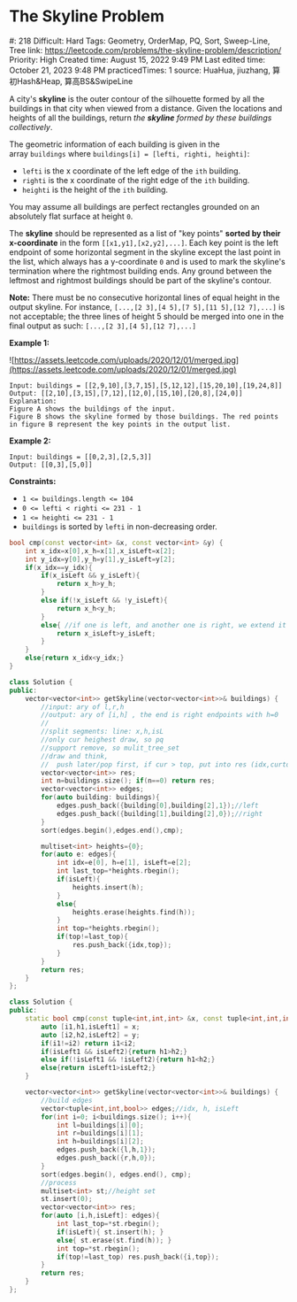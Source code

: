 # The Skyline Problem

#: 218
Difficult: Hard
Tags: Geometry, OrderMap, PQ, Sort, Sweep-Line, Tree
link: https://leetcode.com/problems/the-skyline-problem/description/
Priority: High
Created time: August 15, 2022 9:49 PM
Last edited time: October 21, 2023 9:48 PM
practicedTimes: 1
source: HuaHua, jiuzhang, 算初Hash&Heap, 算高BS&SwipeLine

A city's **skyline** is the outer contour of the silhouette formed by all the buildings in that city when viewed from a distance. Given the locations and heights of all the buildings, return *the **skyline** formed by these buildings collectively*.

The geometric information of each building is given in the array `buildings` where `buildings[i] = [lefti, righti, heighti]`:

- `lefti` is the x coordinate of the left edge of the `ith` building.
- `righti` is the x coordinate of the right edge of the `ith` building.
- `heighti` is the height of the `ith` building.

You may assume all buildings are perfect rectangles grounded on an absolutely flat surface at height `0`.

The **skyline** should be represented as a list of "key points" **sorted by their x-coordinate** in the form `[[x1,y1],[x2,y2],...]`. Each key point is the left endpoint of some horizontal segment in the skyline except the last point in the list, which always has a y-coordinate `0` and is used to mark the skyline's termination where the rightmost building ends. Any ground between the leftmost and rightmost buildings should be part of the skyline's contour.

**Note:** There must be no consecutive horizontal lines of equal height in the output skyline. For instance, `[...,[2 3],[4 5],[7 5],[11 5],[12 7],...]` is not acceptable; the three lines of height 5 should be merged into one in the final output as such: `[...,[2 3],[4 5],[12 7],...]`

**Example 1:**

![https://assets.leetcode.com/uploads/2020/12/01/merged.jpg](https://assets.leetcode.com/uploads/2020/12/01/merged.jpg)

```
Input: buildings = [[2,9,10],[3,7,15],[5,12,12],[15,20,10],[19,24,8]]
Output: [[2,10],[3,15],[7,12],[12,0],[15,10],[20,8],[24,0]]
Explanation:
Figure A shows the buildings of the input.
Figure B shows the skyline formed by those buildings. The red points in figure B represent the key points in the output list.

```

**Example 2:**

```
Input: buildings = [[0,2,3],[2,5,3]]
Output: [[0,3],[5,0]]

```

**Constraints:**

- `1 <= buildings.length <= 104`
- `0 <= lefti < righti <= 231 - 1`
- `1 <= heighti <= 231 - 1`
- `buildings` is sorted by `lefti` in non-decreasing order.

```cpp
bool cmp(const vector<int> &x, const vector<int> &y) {
    int x_idx=x[0],x_h=x[1],x_isLeft=x[2];
    int y_idx=y[0],y_h=y[1],y_isLeft=y[2];
    if(x_idx==y_idx){
        if(x_isLeft && y_isLeft){
            return x_h>y_h;
        }
        else if(!x_isLeft && !y_isLeft){
            return x_h<y_h;
        }
        else{ //if one is left, and another one is right, we extend it instead of cut into two
            return x_isLeft>y_isLeft;
        }
    }
    else{return x_idx<y_idx;}
}

class Solution {
public:
    vector<vector<int>> getSkyline(vector<vector<int>>& buildings) {
        //input: ary of l,r,h
        //output: ary of [i,h] , the end is right endpoints with h=0
        //
        //split segments: line: x,h,isL
        //only cur heighest draw, so pq
        //support remove, so mulit_tree_set
        //draw and think, 
        //  push later/pop first, if cur > top, put into res (idx,curtop)
        vector<vector<int>> res;
        int n=buildings.size(); if(n==0) return res;
        vector<vector<int>> edges;
        for(auto building: buildings){
            edges.push_back({building[0],building[2],1});//left
            edges.push_back({building[1],building[2],0});//right
        }
        sort(edges.begin(),edges.end(),cmp);

        multiset<int> heights={0};
        for(auto e: edges){
            int idx=e[0], h=e[1], isLeft=e[2];
            int last_top=*heights.rbegin();
            if(isLeft){
                heights.insert(h);
            }
            else{
                heights.erase(heights.find(h));
            }
            int top=*heights.rbegin();
            if(top!=last_top){
                res.push_back({idx,top});
            }
        }
        return res;
    }
};
```

```cpp
class Solution {
public:
    static bool cmp(const tuple<int,int,int> &x, const tuple<int,int,int> &y) {
        auto [i1,h1,isLeft1] = x;
        auto [i2,h2,isLeft2] = y;
        if(i1!=i2) return i1<i2;
        if(isLeft1 && isLeft2){return h1>h2;}
        else if(!isLeft1 && !isLeft2){return h1<h2;}
        else{return isLeft1>isLeft2;}
    }

    vector<vector<int>> getSkyline(vector<vector<int>>& buildings) {
        //build edges
        vector<tuple<int,int,bool>> edges;//idx, h, isLeft
        for(int i=0; i<buildings.size(); i++){
            int l=buildings[i][0];
            int r=buildings[i][1];
            int h=buildings[i][2];
            edges.push_back({l,h,1});
            edges.push_back({r,h,0});
        }
        sort(edges.begin(), edges.end(), cmp);
        //process
        multiset<int> st;//height set
        st.insert(0);
        vector<vector<int>> res;
        for(auto [i,h,isLeft]: edges){
            int last_top=*st.rbegin();
            if(isLeft){ st.insert(h); }
            else{ st.erase(st.find(h)); }
            int top=*st.rbegin();
            if(top!=last_top) res.push_back({i,top});
        }
        return res;
    }
};
```